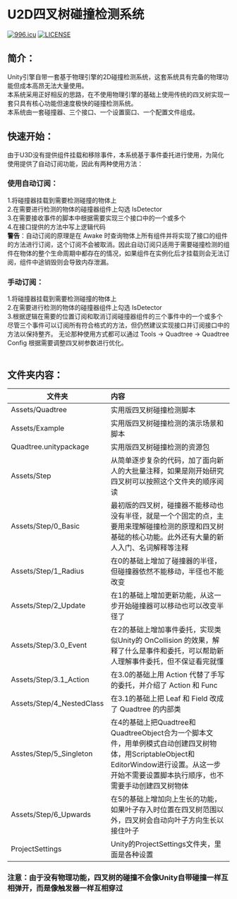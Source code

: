 # U2D四叉树碰撞检测系统</br>
[![996.icu](https://img.shields.io/badge/link-996.icu-red.svg)](https://996.icu)
[![LICENSE](https://img.shields.io/badge/license-Anti%20996-blue.svg)](https://github.com/996icu/996.ICU/blob/master/LICENSE)

## 简介：
Unity引擎自带一套基于物理引擎的2D碰撞检测系统，这套系统具有完备的物理功能但成本高昂无法大量使用。<br/>
本系统采用正好相反的思路，在不使用物理引擎的基础上使用传统的四叉树实现一套只具有核心功能但速度极快的碰撞检测系统。<br/>
本系统由一套碰撞器、三个接口、一个设置窗口、一个配置文件组成。<br/>
## 快速开始：
由于U3D没有提供组件挂载和移除事件，本系统基于事件委托进行使用，为简化使用提供了自动订阅功能，因此有两种使用方法：<br/>
### 使用自动订阅：
1.将碰撞器挂载到需要检测碰撞的物体上<br/>
2.在需要进行检测的物体的碰撞器组件上勾选 IsDetector<br/>
3.在需要接收事件的脚本中根据需要实现三个接口中的一个或多个<br/>
4.在接口提供的方法中写上逻辑代码<br/>
<b>警告</b>：自动订阅的原理是在 Awake 时查询物体上所有组件并将实现了接口的组件的方法进行订阅，这个订阅不会被取消。因此自动订阅只适用于需要碰撞检测的组件在物体的整个生命周期中都存在的情况，如果组件在实例化后才挂载则会无法订阅，组件中途销毁则会导致内存泄漏。
### 手动订阅：
1.将碰撞器挂载到需要检测碰撞的物体上<br/>
2.在需要进行检测的物体的碰撞器组件上勾选 IsDetector<br/>
3.根据逻辑在需要的位置订阅和取消订阅碰撞器组件的三个事件中的一个或多个<br/>
尽管三个事件可以订阅所有符合格式的方法，但仍然建议实现接口并订阅接口中的方法以保持整齐。
无论那种使用方式都可以通过 Tools -> Quadtree -> Quadtree Config 根据需要调整四叉树参数进行优化。<br/>
</br>
## 文件夹内容：
| 文件夹 | 内容 |
| ------------- |:-------------| 
| Assets/Quadtree | 实用版四叉树碰撞检测脚本 |
| Assets/Example | 实用版四叉树碰撞检测的演示场景和脚本 |
| Quadtree.unitypackage | 实用版四叉树碰撞检测的资源包 |
| Assets/Step | 从简单逐步复杂的代码，加了面向新人的大批量注释，如果是刚开始研究四叉树可以按照这个文件夹的顺序阅读 |
| Assets/Step/0_Basic | 最初版的四叉树，碰撞器不能移动也没有半径，就是一个个固定的点，主要用来理解碰撞检测的原理和四叉树基础的核心功能。此外还有大量的新人入门、名词解释等注释 |
| Assets/Step/1_Radius | 在0的基础上增加了碰撞器的半径，但碰撞器依然不能移动，半径也不能改变 |
| Assets/Step/2_Update | 在1的基础上增加更新功能，从这一步开始碰撞器可以移动也可以改变半径了 |
| Assets/Step/3.0_Event | 在2的基础上增加事件委托，实现类似Unity的 OnCollision 的效果，解释了什么是事件和委托，可以帮助新人理解事件委托，但不保证看完就懂 |
| Assets/Step/3.1_Action | 在3.0的基础上用 Action 代替了手写的委托，并介绍了 Action 和 Func |
| Assets/Step/4_NestedClass | 在3.1的基础上把 Leaf 和 Field 改成了 Quadtree 的内部类 |
| Asstes/Step/5_Singleton | 在4的基础上把Quadtree和QuadtreeObject合为一个脚本文件，用单例模式自动创建四叉树物体，用ScriptableObject和EditorWindow进行设置。从这一步开始不需要设置脚本执行顺序，也不需要手动创建四叉树物体 |
| Assets/Step/6_Upwards | 在5的基础上增加向上生长的功能，如果叶子存入时位置在四叉树范围以外，四叉树会自动向叶子方向生长以接住叶子 |
| ProjectSettings | Unity的ProjectSettings文件夹，里面是各种设置 |
### 注意：由于没有物理功能，四叉树的碰撞不会像Unity自带碰撞一样互相弹开，而是像触发器一样互相穿过

